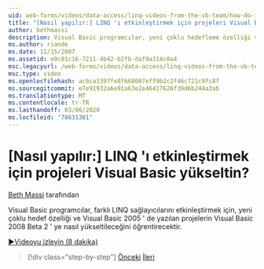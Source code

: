 ```yaml
---
uid: web-forms/videos/data-access/linq-videos-from-the-vb-team/how-do-i-upgrade-visual-basic-projects-to-enable-linq
title: "[Nasıl yapılır:] LINQ 'ı etkinleştirmek için projeleri Visual Basic yükseltin? | Microsoft Docs"
author: bethmassi
description: Visual Basic programcılar, yeni çoklu hedefleme özelliği ve Visual Basic 2005 ' de yazılan projelerin Visual Basic 2008 Beta sürümüne nasıl yükseltileceğini öğrenmektedir...
ms.author: riande
ms.date: 11/15/2007
ms.assetid: e9c01c16-7211-4b42-b2fb-daf9a314c0a4
msc.legacyurl: /web-forms/videos/data-access/linq-videos-from-the-vb-team/how-do-i-upgrade-visual-basic-projects-to-enable-linq
msc.type: video
ms.openlocfilehash: acbca3397fe8f668007eff9b2c2f46c721c9fc8f
ms.sourcegitcommit: e7e91932a6e91a63e2e46417626f39d6b244a3ab
ms.translationtype: MT
ms.contentlocale: tr-TR
ms.lasthandoff: 03/06/2020
ms.locfileid: "78631301"
---
```

# <a name="how-do-i-upgrade-visual-basic-projects-to-enable-linq"></a>[Nasıl yapılır:] LINQ 'ı etkinleştirmek için projeleri Visual Basic yükseltin?

[Beth Massi](https://github.com/bethmassi) tarafından

Visual Basic programcılar, farklı LINQ sağlayıcılarını etkinleştirmek için, yeni çoklu hedef özelliği ve Visual Basic 2005 ' de yazılan projelerin Visual Basic 2008 Beta 2 ' ye nasıl yükseltileceğini öğrentirecektir.

[&#9654;Videoyu izleyin (8 dakika)](https://channel9.msdn.com/Blogs/ASP-NET-Site-Videos/how-do-i-upgrade-visual-basic-projects-to-enable-linq)

> [!div class="step-by-step"]
> [Önceki](how-do-i-perform-group-and-aggregate-queries.md)
> [İleri](how-do-i-get-started-with-linq-to-xml.md)
